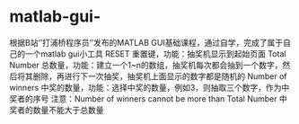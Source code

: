 # matlab-gui-
根据B站‘’打浦桥程序员‘’发布的MATLAB GUI基础课程，通过自学，完成了属于自己的一个matlab gui小工具
RESET 重置键，功能：抽奖机显示到起始页面
Total Number 总数量，功能：建立一个1~n的数组，抽奖机每次都会抽到一个数字，然后将其删除，再进行下一次抽奖，抽奖机上面显示的数字都是随机的
Number of winners 中奖的数量，功能：选择中奖的数量，例如3，则抽取三个数字，作为中奖者的序号
注意：Number of winners cannot be more than Total Number 中奖者的数量不能大于总数量

